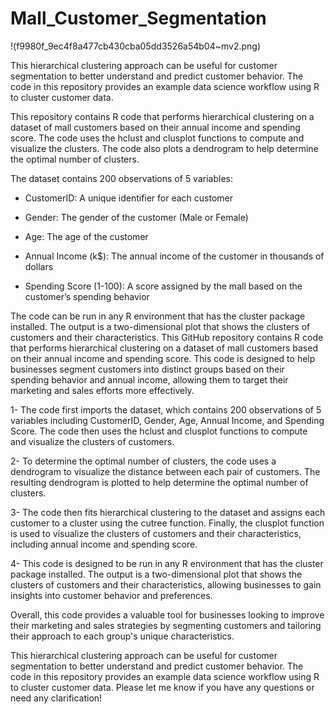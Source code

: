 # Mall_Customer_Segmentation

!(f9980f_9ec4f8a477cb430cba05dd3526a54b04~mv2.png)

This hierarchical clustering approach can be useful for customer segmentation to better understand and predict customer behavior. The code in this repository provides an example data science workflow using R to cluster customer data.

This repository contains R code that performs hierarchical clustering on a dataset of mall customers based on their annual income and spending score. The code uses the hclust and clusplot functions to compute and visualize the clusters. The code also plots a dendrogram to help determine the optimal number of clusters.

The dataset contains 200 observations of 5 variables:

- CustomerID: A unique identifier for each customer

- Gender: The gender of the customer (Male or Female)

- Age: The age of the customer

- Annual Income (k$): The annual income of the customer in thousands of dollars

- Spending Score (1-100): A score assigned by the mall based on the customer’s spending behavior

The code can be run in any R environment that has the cluster package installed. The output is a two-dimensional plot that shows the clusters of customers and their characteristics.
This GitHub repository contains R code that performs hierarchical clustering on a dataset of mall customers based on their annual income and spending score. This code is designed to help businesses segment customers into distinct groups based on their spending behavior and annual income, allowing them to target their marketing and sales efforts more effectively.

1- The code first imports the dataset, which contains 200 observations of 5 variables including CustomerID, Gender, Age, Annual Income, and Spending Score. The code then uses the hclust and clusplot functions to compute and visualize the clusters of customers. 

2- To determine the optimal number of clusters, the code uses a dendrogram to visualize the distance between each pair of customers. The resulting dendrogram is plotted to help determine the optimal number of clusters. 

3- The code then fits hierarchical clustering to the dataset and assigns each customer to a cluster using the cutree function. Finally, the clusplot function is used to visualize the clusters of customers and their characteristics, including annual income and spending score.

4- This code is designed to be run in any R environment that has the cluster package installed. The output is a two-dimensional plot that shows the clusters of customers and their characteristics, allowing businesses to gain insights into customer behavior and preferences. 

Overall, this code provides a valuable tool for businesses looking to improve their marketing and sales strategies by segmenting customers and tailoring their approach to each group's unique characteristics.

This hierarchical clustering approach can be useful for customer segmentation to better understand and predict customer behavior. The code in this repository provides an example data science workflow using R to cluster customer data. Please let me know if you have any questions or need any clarification!
